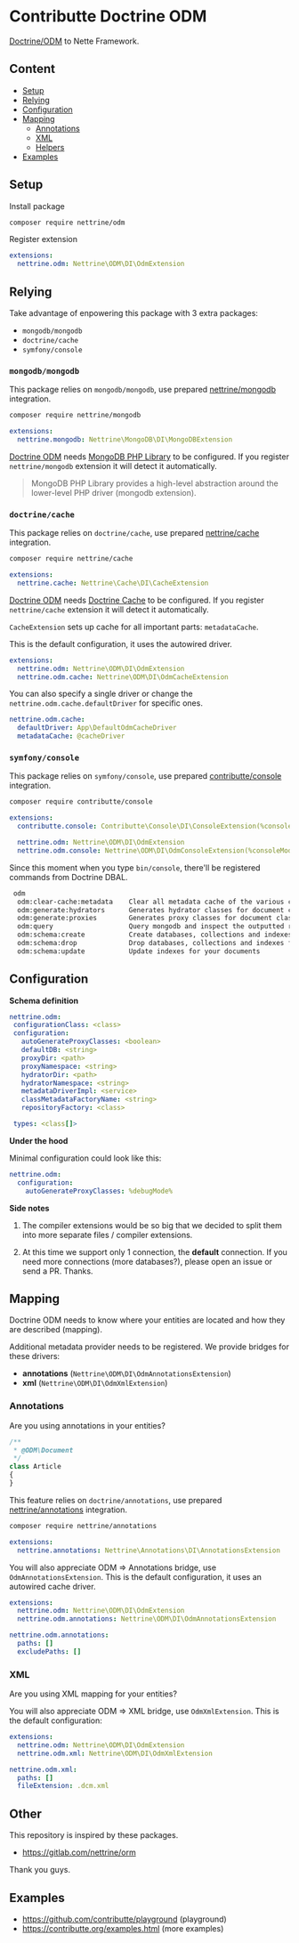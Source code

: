 # Contributte Doctrine ODM

[Doctrine/ODM](https://www.doctrine-project.org/projects/mongodb-odm) to Nette Framework.


## Content
- [Setup](#setup)
- [Relying](#relying)
- [Configuration](#configuration)
- [Mapping](#mapping)
  - [Annotations](#annotations)
  - [XML](#xml)
  - [Helpers](#helpers)
- [Examples](#examples)


## Setup

Install package

```bash
composer require nettrine/odm
```

Register extension

```yaml
extensions:
  nettrine.odm: Nettrine\ODM\DI\OdmExtension
```


## Relying

Take advantage of enpowering this package with 3 extra packages:

- `mongodb/mongodb`
- `doctrine/cache`
- `symfony/console`


### `mongodb/mongodb`

This package relies on `mongodb/mongodb`, use prepared [nettrine/mongodb](https://github.com/contributte/doctrine-mongodb) integration.

```bash
composer require nettrine/mongodb
```

```yaml
extensions:
  nettrine.mongodb: Nettrine\MongoDB\DI\MongoDBExtension
```

[Doctrine ODM](https://www.doctrine-project.org/projects/mongodb-odm) needs [MongoDB PHP Library](https://github.com/mongodb/mongo-php-library) to be configured. If you register `nettrine/mongodb` extension it will detect it automatically.

> MongoDB PHP Library provides a high-level abstraction around the lower-level PHP driver (mongodb extension).


### `doctrine/cache`

This package relies on `doctrine/cache`, use prepared [nettrine/cache](https://github.com/contributte/doctrine-cache) integration.

```bash
composer require nettrine/cache
```

```yaml
extensions:
  nettrine.cache: Nettrine\Cache\DI\CacheExtension
```

[Doctrine ODM](https://www.doctrine-project.org/projects/mongodb-odm) needs [Doctrine Cache](https://www.doctrine-project.org/projects/cache.html) to be configured. If you register `nettrine/cache` extension it will detect it automatically.

`CacheExtension` sets up cache for all important parts: `metadataCache`.

This is the default configuration, it uses the autowired driver.

```yaml
extensions:
  nettrine.odm: Nettrine\ODM\DI\OdmExtension
  nettrine.odm.cache: Nettrine\ODM\DI\OdmCacheExtension
```

You can also specify a single driver or change the `nettrine.odm.cache.defaultDriver` for specific ones.

```yaml
nettrine.odm.cache:
  defaultDriver: App\DefaultOdmCacheDriver
  metadataCache: @cacheDriver
```

### `symfony/console`

This package relies on `symfony/console`, use prepared [contributte/console](https://github.com/contributte/console) integration.

```bash
composer require contributte/console
```

```yaml
extensions:
  contributte.console: Contributte\Console\DI\ConsoleExtension(%consoleMode%)

  nettrine.odm: Nettrine\ODM\DI\OdmExtension
  nettrine.odm.console: Nettrine\ODM\DI\OdmConsoleExtension(%consoleMode%)
```

Since this moment when you type `bin/console`, there'll be registered commands from Doctrine DBAL.

```sh
 odm
  odm:clear-cache:metadata    Clear all metadata cache of the various cache drivers.
  odm:generate:hydrators      Generates hydrator classes for document classes.
  odm:generate:proxies        Generates proxy classes for document classes.
  odm:query                   Query mongodb and inspect the outputted results from your document classes.
  odm:schema:create           Create databases, collections and indexes for your documents
  odm:schema:drop             Drop databases, collections and indexes for your documents
  odm:schema:update           Update indexes for your documents
```

## Configuration

**Schema definition**

 ```yaml
nettrine.odm:
  configurationClass: <class>
  configuration:
    autoGenerateProxyClasses: <boolean>
    defaultDB: <string>
    proxyDir: <path>
    proxyNamespace: <string>
    hydratorDir: <path>
    hydratorNamespace: <string>
    metadataDriverImpl: <service>
    classMetadataFactoryName: <string>
    repositoryFactory: <class>

  types: <class[]>
```

**Under the hood**

Minimal configuration could look like this:

```yaml
nettrine.odm:
  configuration:
    autoGenerateProxyClasses: %debugMode%
```

**Side notes**

1. The compiler extensions would be so big that we decided to split them into more separate files / compiler extensions.

2. At this time we support only 1 connection, the **default** connection. If you need more connections (more databases?), please open an issue or send a PR. Thanks.


## Mapping

Doctrine ODM needs to know where your entities are located and how they are described (mapping).

Additional metadata provider needs to be registered. We provide bridges for these drivers:

- **annotations** (`Nettrine\ODM\DI\OdmAnnotationsExtension`)
- **xml** (`Nettrine\ODM\DI\OdmXmlExtension`)


### Annotations

Are you using annotations in your entities?

```php
/**
 * @ODM\Document
 */
class Article
{
}
```

This feature relies on `doctrine/annotations`, use prepared [nettrine/annotations](https://github.com/contributte/doctrine-annotations) integration.

```bash
composer require nettrine/annotations
```

```yaml
extensions:
  nettrine.annotations: Nettrine\Annotations\DI\AnnotationsExtension
```

You will also appreciate ODM => Annotations bridge, use `OdmAnnotationsExtension`. This is the default configuration, it uses an autowired cache driver.

```yaml
extensions:
  nettrine.odm: Nettrine\ODM\DI\OdmExtension
  nettrine.odm.annotations: Nettrine\ODM\DI\OdmAnnotationsExtension

nettrine.odm.annotations:
  paths: []
  excludePaths: []
```

### XML

Are you using XML mapping for your entities?

You will also appreciate ODM => XML bridge, use `OdmXmlExtension`. This is the default configuration:

```yaml
extensions:
  nettrine.odm: Nettrine\ODM\DI\OdmExtension
  nettrine.odm.xml: Nettrine\ODM\DI\OdmXmlExtension

nettrine.odm.xml:
  paths: []
  fileExtension: .dcm.xml
```

## Other

This repository is inspired by these packages.

- https://gitlab.com/nettrine/orm

Thank you guys.


## Examples

- https://github.com/contributte/playground (playground)
- https://contributte.org/examples.html (more examples)

